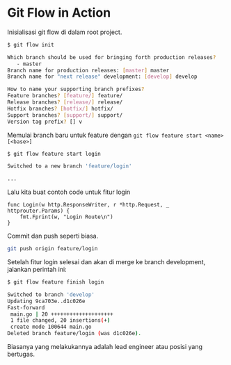 # Git Flow in Action

Inisialisasi git flow di dalam root project.

```bash
$ git flow init

Which branch should be used for bringing forth production releases?
   - master
Branch name for production releases: [master] master
Branch name for "next release" development: [develop] develop

How to name your supporting branch prefixes?
Feature branches? [feature/] feature/
Release branches? [release/] release/
Hotfix branches? [hotfix/] hotfix/
Support branches? [support/] support/
Version tag prefix? [] v
```

Memulai branch baru untuk feature dengan `git flow feature start <name> [<base>]`

```bash
$ git flow feature start login

Switched to a new branch 'feature/login'

...
```

Lalu kita buat contoh code untuk fitur login

```
func Login(w http.ResponseWriter, r *http.Request, _ httprouter.Params) {
	fmt.Fprint(w, "Login Route\n")
}
```

Commit dan push seperti biasa.

```bash
git push origin feature/login
```

Setelah fitur login selesai dan akan di merge ke branch development, jalankan perintah ini:

```bash
$ git flow feature finish login

Switched to branch 'develop'
Updating 9ca703e..d1c026e
Fast-forward
 main.go | 20 ++++++++++++++++++++
 1 file changed, 20 insertions(+)
 create mode 100644 main.go
Deleted branch feature/login (was d1c026e).
```

Biasanya yang melakukannya adalah lead engineer atau posisi yang bertugas.
